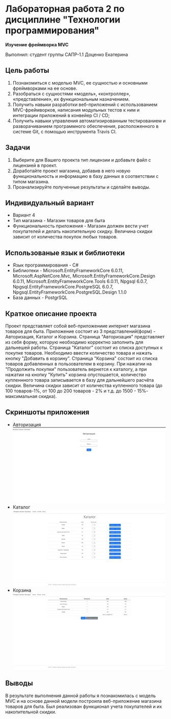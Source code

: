 # Лабораторная работа 2 по дисциплине "Технологии программирования"

**Изучение фреймворка MVC**

Выполнил: студент группы САПР-1.1 Доценко Екатерина

## Цель работы ##
1. Познакомиться c моделью MVC, ее сущностью и основными фреймворками на ее основе.
2. Разобраться с сущностями «модель», «контроллер», «представление», их функциональным назначением.
3. Получить навыки разработки веб-приложений с использованием MVC-фреймворков, написания модульных тестов к ним и интеграции приложений в конвейер CI / CD;
4. Получить навыки управления автоматизированным тестированием и разворачиванием программного обеспечения, расположенного в системе Git, с помощью инструмента Travis CI.

## Задачи ##
1. Выберите для Вашего проекта тип лицензии и добавьте файл с лицензией в проект.
2. Доработайте проект магазина, добавив в него новую функциональность и информацию в базу данных в соответствии с типом магазина. 
3. Проанализируйте полученные результаты и сделайте выводы.

## Индивидуальный вариант ##

* Вариант 4
* Тип магазина - Магазин товаров для быта
* Функциональность приложения - Магазин должен вести учет покупателей и делать накопительную скидку. Величина скидки зависит от количества покупок любых товаров.

## Использованые язык и библиотеки ##
* Язык программирования - С#
* Библиотеки - Microsoft.EntityFrameworkCore 6.0.11, Microsoft.AspNetCore.Mvc, Microsoft.EntityFrameworkCore.Design 6.0.11, Microsoft.EntityFrameworkCore.Tools 6.0.11, Npgsql 6.0.7, Npgsql.EntityFrameworkCore.PostgreSQL 6.0.7, Npgsql.EntityFrameworkCore.PostgreSQL.Design 1.1.0
* База данных - PostgrSQL

## Краткое описание проекта ##
Проект представляет собой веб-приложениие интернет магазина товаров для быта. Приложение состоит из 3 представлений(форм) - Авторизация, Каталог и Корзина. Страница "Авторизация" представляет из себя форму, которую необходимо корректно заполнить для дальнешей работы. Страница "Каталог" состоит из списка доступных к покупке товаров. Необходимо ввести количество товара и нажать кнопку "Добавить в корзину". Страница "Корзина" состоит из списка товаров добавленных в пользователем в корзину. При нажатии на "Продолжить покупки" пользователь вернется к каталогу, а при нажатии на кнопку "Купить" корзина опустошается, количество купленнного товара записывается в базу для дальнейшего расчёта скидки. Величина скидки зависит от количества купленного товара (до 100 товаров-1%, от 100 до 200 товаров - 2% и т.д. до 1500 - 15%- максимальная скидка).

## Скриншоты приложения
* Авторизация
![Авторизация](https://github.com/DotsenkoKate/PTLab_2/blob/master/Pics/%D0%90%D0%B2%D1%82%D0%BE%D1%80%D0%B8%D0%B7%D0%B0%D1%86%D0%B8%D1%8F.jpg)
* Каталог
![Каталог](https://github.com/DotsenkoKate/PTLab_2/blob/master/Pics/%D0%9A%D0%B0%D1%82%D0%B0%D0%BB%D0%BE%D0%B3.jpg)
* Корзина
![Корзина](https://github.com/DotsenkoKate/PTLab_2/blob/master/Pics/%D0%9A%D0%BE%D1%80%D0%B7%D0%B8%D0%BD%D0%B0.jpg)

## Выводы ##
В результате выполнения данной работы я познакомилась с модель MVC и на основе данной модели построила веб-приложение магазина товаров для быта. Был реализован функционал учета покупателей и их накопительной скидки.
